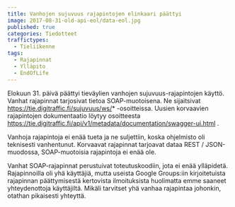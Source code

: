 ```yaml
---
title: Vanhojen sujuvuus rajapintojen elinkaari päättyi
image: 2017-08-31-old-api-eol/data-eol.jpg
published: true
categories: Tiedotteet
traffictypes: 
  - Tieliikenne
tags:
  - Rajapinnat
  - Ylläpito
  - EndOfLife
---
```


Elokuun 31. päivä päättyi tieväylien vanhojen sujuvuus-rajapintojen käyttö. Vanhat rajapinnat tarjosivat 
tietoa SOAP-muotoisena. Ne sijaitsivat https://tie.digitraffic.fi/sujuvuus/ws/* -osoitteissa. 
Uusien korvaavien rajapintojen dokumentaatio löytyy osoitteesta 
https://tie.digitraffic.fi/api/v1/metadata/documentation/swagger-ui.html . 

Vanhoja rajapintoja ei enää tueta ja ne suljettiin, koska ohjelmisto oli teknisesti vanhentunut. Korvaavat 
rajapinnat tarjoavat dataa REST / JSON-muodossa, SOAP-muotoisia rajapintoja ei enää ole. 

Vanhat SOAP-rajapinnat perustuivat toteutuskoodiin, jota ei enää ylläpidetä. Rajapinnoilla oli yhä käyttäjiä, 
mutta useista Google Groups:iin kirjoitetuista rajapinnan päättymisestä kertovista ilmoituksista
huolimatta emme saaneet yhteydenottoja käyttäjiltä.
Mikäli tarvitset yhä vanhaa rajapintaa johonkin, otathan pikaisesti yhteyttä.
